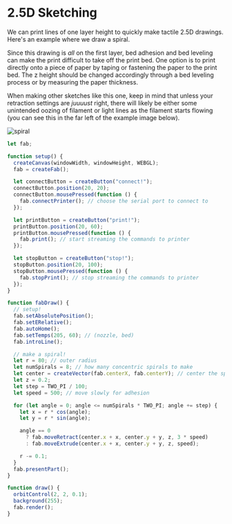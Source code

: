 # 2.5D Sketching

We can print lines of one layer height to quickly make tactile 2.5D drawings. Here's an example where we draw a spiral.

Since this drawing is _all_ on the first layer, bed adhesion and bed leveling can make the print difficult to take off the print bed. One option is to print directly onto a piece of paper by taping or fastening the paper to the print bed. The z height should be changed accordingly through a bed leveling process or by measuring the paper thickness.

When making other sketches like this one, keep in mind that unless your retraction settings are _juuuust_ right, there will likely be either some unintended oozing of filament or light lines as the filament starts flowing (you can see this in the far left of the example image below).

![spiral](./assets/spiral.png)

```javascript
let fab;

function setup() {
  createCanvas(windowWidth, windowHeight, WEBGL);
  fab = createFab();

  let connectButton = createButton("connect!");
  connectButton.position(20, 20);
  connectButton.mousePressed(function () {
    fab.connectPrinter(); // choose the serial port to connect to
  });

  let printButton = createButton("print!");
  printButton.position(20, 60);
  printButton.mousePressed(function () {
    fab.print(); // start streaming the commands to printer
  });

  let stopButton = createButton("stop!");
  stopButton.position(20, 100);
  stopButton.mousePressed(function () {
    fab.stopPrint(); // stop streaming the commands to printer
  });
}

function fabDraw() {
  // setup!
  fab.setAbsolutePosition();
  fab.setERelative();
  fab.autoHome();
  fab.setTemps(205, 60); // (nozzle, bed)
  fab.introLine();

  // make a spiral!
  let r = 80; // outer radius
  let numSpirals = 8; // how many concentric spirals to make
  let center = createVector(fab.centerX, fab.centerY); // center the spiral on the print bed
  let z = 0.2;
  let step = TWO_PI / 100;
  let speed = 500; // move slowly for adhesion

  for (let angle = 0; angle <= numSpirals * TWO_PI; angle += step) {
    let x = r * cos(angle);
    let y = r * sin(angle);

    angle == 0
      ? fab.moveRetract(center.x + x, center.y + y, z, 3 * speed)
      : fab.moveExtrude(center.x + x, center.y + y, z, speed);

    r -= 0.1;
  }
  fab.presentPart();
}

function draw() {
  orbitControl(2, 2, 0.1);
  background(255);
  fab.render();
}
```
